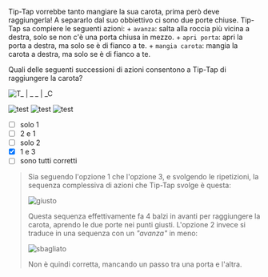 Tip-Tap vorrebbe tanto mangiare la sua carota, prima però deve raggiungerla!
A separarlo dal suo obbiettivo ci sono due porte chiuse. Tip-Tap sa compiere le seguenti azioni:
    + `avanza`:  salta alla roccia più vicina a destra, solo se non c'è una porta chiusa in mezzo.
    + `apri porta`: apri la porta a destra, ma solo se è di fianco a te.
    + `mangia carota`: mangia la carota a destra, ma solo se è di fianco a te.

Quali delle seguenti successioni di azioni consentono a Tip-Tap di raggiungere la carota?

![T_ | _ _ | _C](fig.asy)

![test](opz1.asy)
![test](opz2.asy)
![test](opz3.asy)

- [ ] solo $1$
- [ ] $2$ e $1$
- [ ] solo $2$
- [x] $1$ e $3$
- [ ] sono tutti corretti

> Sia seguendo l'opzione $1$ che l'opzione $3$, e svolgendo le ripetizioni, la sequenza complessiva di azioni che Tip-Tap svolge è questa:
>
> ![giusto](giusto.asy)
>
> Questa sequenza effettivamente fa 4 balzi in avanti per raggiungere la carota, aprendo le due porte nei punti giusti.
> L'opzione $2$ invece si traduce in una sequenza con un _"avanza"_ in meno:
>
> ![sbagliato](sbagliato.asy)
>
> Non è quindi corretta, mancando un passo tra una porta e l'altra.
> 